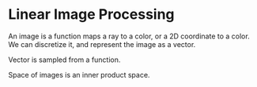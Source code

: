 # Linear Image Processing

An image is a function maps a ray to a color, or a 2D coordinate to a color. We can discretize it, and represent the image as a vector.

Vector is sampled from a function.


Space of images is an inner product space.

